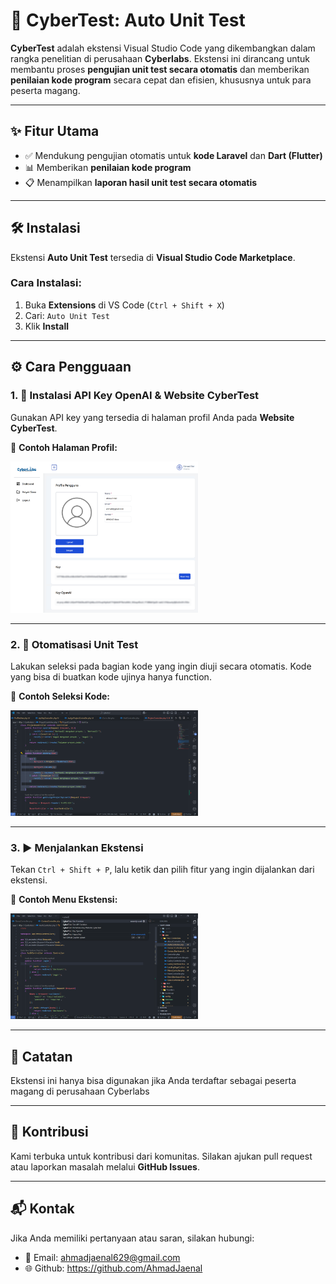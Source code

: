 # 🚀 CyberTest: Auto Unit Test

**CyberTest** adalah ekstensi Visual Studio Code yang dikembangkan dalam rangka penelitian di perusahaan **Cyberlabs**. Ekstensi ini dirancang untuk membantu proses **pengujian unit test secara otomatis** dan memberikan **penilaian kode program** secara cepat dan efisien, khususnya untuk para peserta magang.

---

## ✨ Fitur Utama

- ✅ Mendukung pengujian otomatis untuk **kode Laravel** dan **Dart (Flutter)**
- 📊 Memberikan **penilaian kode program**
- 📋 Menampilkan **laporan hasil unit test secara otomatis**

---

## 🛠️ Instalasi

Ekstensi **Auto Unit Test** tersedia di **Visual Studio Code Marketplace**.

### Cara Instalasi:
1. Buka **Extensions** di VS Code (`Ctrl + Shift + X`)
2. Cari: `Auto Unit Test`
3. Klik **Install**

---

## ⚙️ Cara Pengguaan

### 1. 🔑 Instalasi API Key OpenAI & Website CyberTest

Gunakan API key yang tersedia di halaman profil Anda pada **Website CyberTest**.

📸 **Contoh Halaman Profil:**

<img src="https://raw.githubusercontent.com/ahmadjaenal/Auto-Test/master/assets/img_user_profile.png" width="300">

---

### 2. 🧪 Otomatisasi Unit Test

Lakukan seleksi pada bagian kode yang ingin diuji secara otomatis. Kode yang bisa di buatkan kode ujinya hanya function.

📸 **Contoh Seleksi Kode:**

<img src="https://raw.githubusercontent.com/ahmadjaenal/Auto-Test/master/assets/img_seleksi_code.png" width="300">

---

### 3. ▶️ Menjalankan Ekstensi

Tekan `Ctrl + Shift + P`, lalu ketik dan pilih fitur yang ingin dijalankan dari ekstensi.

📸 **Contoh Menu Ekstensi:**

<img src="https://raw.githubusercontent.com/ahmadjaenal/Auto-Test/master/assets/img_ekstensi.png" width="300">

---

## 📣 Catatan

Ekstensi ini hanya bisa digunakan jika Anda terdaftar sebagai peserta magang di perusahaan Cyberlabs

---

## 🤝 Kontribusi

Kami terbuka untuk kontribusi dari komunitas. Silakan ajukan pull request atau laporkan masalah melalui **GitHub Issues**.

---

## 📬 Kontak

Jika Anda memiliki pertanyaan atau saran, silakan hubungi:

- 📧 Email: ahmadjaenal629@gmail.com
- 🌐 Github: https://github.com/AhmadJaenal
